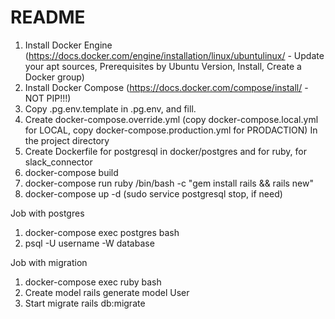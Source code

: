 # README

1. Install Docker Engine (https://docs.docker.com/engine/installation/linux/ubuntulinux/ - Update your apt sources, Prerequisites by Ubuntu Version, Install, Create a Docker group)
2. Install Docker Compose (https://docs.docker.com/compose/install/ - NOT PIP!!!)
3. Copy .pg.env.template in .pg.env, and fill.
4. Create docker-compose.override.yml (copy docker-compose.local.yml for LOCAL, copy docker-compose.production.yml for PRODACTION)
In the project directory
5. Create Dockerfile for postgresql in docker/postgres and for ruby, for slack_connector
6. docker-compose build
7. docker-compose run ruby /bin/bash -c "gem install rails && rails new"
8. docker-compose up -d (sudo service postgresql stop, if need)

Job with postgres
1. docker-compose exec postgres bash
2. psql -U username -W database

Job with migration
1. docker-compose exec ruby bash
2. Create model
rails generate model User
3. Start migrate
rails db:migrate





















